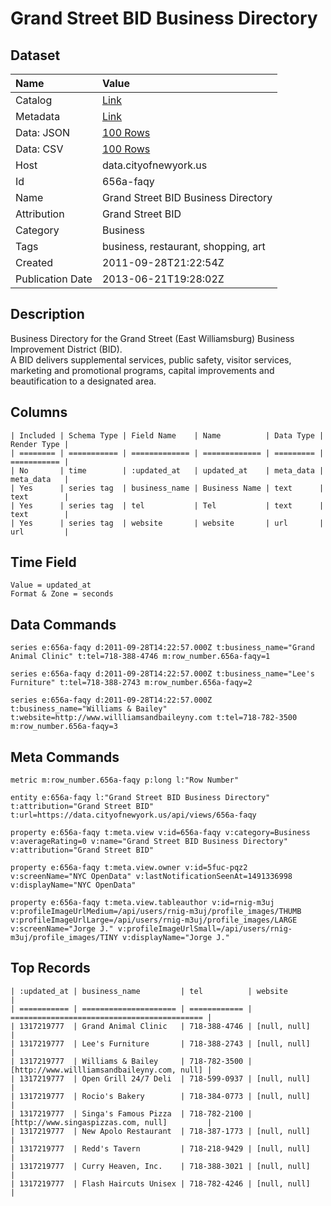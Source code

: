 # Grand Street BID Business Directory

## Dataset

| Name | Value |
| :--- | :---- |
| Catalog | [Link](https://catalog.data.gov/dataset/grand-street-bid-business-directory-fb381) |
| Metadata | [Link](https://data.cityofnewyork.us/api/views/656a-faqy) |
| Data: JSON | [100 Rows](https://data.cityofnewyork.us/api/views/656a-faqy/rows.json?max_rows=100) |
| Data: CSV | [100 Rows](https://data.cityofnewyork.us/api/views/656a-faqy/rows.csv?max_rows=100) |
| Host | data.cityofnewyork.us |
| Id | 656a-faqy |
| Name | Grand Street BID Business Directory |
| Attribution | Grand Street BID |
| Category | Business |
| Tags | business, restaurant, shopping, art |
| Created | 2011-09-28T21:22:54Z |
| Publication Date | 2013-06-21T19:28:02Z |

## Description

Business Directory for the Grand Street (East Williamsburg) Business Improvement District (BID).  
A BID delivers supplemental services, public safety, visitor services, marketing and promotional programs, capital improvements and beautification to a designated area.

## Columns

```ls
| Included | Schema Type | Field Name    | Name          | Data Type | Render Type |
| ======== | =========== | ============= | ============= | ========= | =========== |
| No       | time        | :updated_at   | updated_at    | meta_data | meta_data   |
| Yes      | series tag  | business_name | Business Name | text      | text        |
| Yes      | series tag  | tel           | Tel           | text      | text        |
| Yes      | series tag  | website       | website       | url       | url         |
```

## Time Field

```ls
Value = updated_at
Format & Zone = seconds
```

## Data Commands

```ls
series e:656a-faqy d:2011-09-28T14:22:57.000Z t:business_name="Grand Animal Clinic" t:tel=718-388-4746 m:row_number.656a-faqy=1

series e:656a-faqy d:2011-09-28T14:22:57.000Z t:business_name="Lee's Furniture" t:tel=718-388-2743 m:row_number.656a-faqy=2

series e:656a-faqy d:2011-09-28T14:22:57.000Z t:business_name="Williams & Bailey" t:website=http://www.willliamsandbaileyny.com t:tel=718-782-3500 m:row_number.656a-faqy=3
```

## Meta Commands

```ls
metric m:row_number.656a-faqy p:long l:"Row Number"

entity e:656a-faqy l:"Grand Street BID Business Directory" t:attribution="Grand Street BID" t:url=https://data.cityofnewyork.us/api/views/656a-faqy

property e:656a-faqy t:meta.view v:id=656a-faqy v:category=Business v:averageRating=0 v:name="Grand Street BID Business Directory" v:attribution="Grand Street BID"

property e:656a-faqy t:meta.view.owner v:id=5fuc-pqz2 v:screenName="NYC OpenData" v:lastNotificationSeenAt=1491336998 v:displayName="NYC OpenData"

property e:656a-faqy t:meta.view.tableauthor v:id=rnig-m3uj v:profileImageUrlMedium=/api/users/rnig-m3uj/profile_images/THUMB v:profileImageUrlLarge=/api/users/rnig-m3uj/profile_images/LARGE v:screenName="Jorge J." v:profileImageUrlSmall=/api/users/rnig-m3uj/profile_images/TINY v:displayName="Jorge J."
```

## Top Records

```ls
| :updated_at | business_name         | tel          | website                                     | 
| =========== | ===================== | ============ | =========================================== | 
| 1317219777  | Grand Animal Clinic   | 718-388-4746 | [null, null]                                | 
| 1317219777  | Lee's Furniture       | 718-388-2743 | [null, null]                                | 
| 1317219777  | Williams & Bailey     | 718-782-3500 | [http://www.willliamsandbaileyny.com, null] | 
| 1317219777  | Open Grill 24/7 Deli  | 718-599-0937 | [null, null]                                | 
| 1317219777  | Rocio's Bakery        | 718-384-0773 | [null, null]                                | 
| 1317219777  | Singa's Famous Pizza  | 718-782-2100 | [http://www.singaspizzas.com, null]         | 
| 1317219777  | New Apolo Restaurant  | 718-387-1773 | [null, null]                                | 
| 1317219777  | Redd's Tavern         | 718-218-9429 | [null, null]                                | 
| 1317219777  | Curry Heaven, Inc.    | 718-388-3021 | [null, null]                                | 
| 1317219777  | Flash Haircuts Unisex | 718-782-4246 | [null, null]                                | 
```